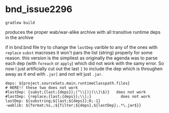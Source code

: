 # bnd_issue2296

`gradlew build`

produces the proper wab/war-alike archive with all transitive runtime deps in the archive


if in bnd.bnd file try to change the `lastDep` varible to any of the ones with `replace` `subst` macroses it won't pars the list (string) properly for some reason. 
this version is the simpliest as originally the agenda was to parse each dep (with `foreach` or `apply`) which did not work with the samу error. So now I just artificially cut out the last `]` to include the dep which is throughen away as it end with `.jar]` and not wit just `.jar`.

```
deps: ${project.sourceSets.main.runtimeClasspath.files}
# HERE!! these two does not work
#lastDep: {subst;{last;{deps}};(^\\[)|(\\]\$)}   does not work
#lastDep: {replace;{last;{deps}};\\];}             does not work
lastDep: ${substring;${last;${deps}};0;-1}
-wablib: ${format;%s,;${filter;${deps},${lastDep};.*\.jar$}}
```
